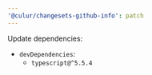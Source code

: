 ```yaml
---
'@culur/changesets-github-info': patch
---
```


Update dependencies:

- `devDependencies`:
  - `typescript@^5.5.4`
